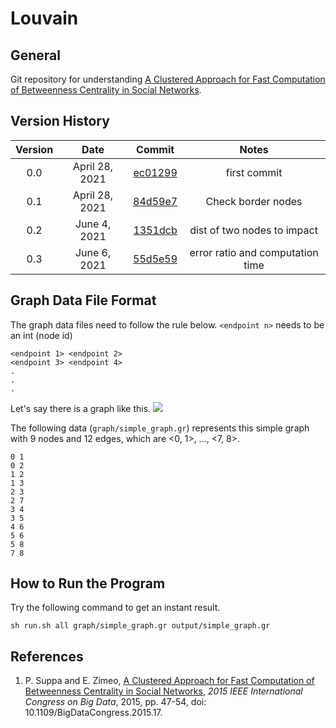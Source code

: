 # Louvain
## General
Git repository for understanding [A Clustered Approach for Fast Computation of Betweenness Centrality in Social Networks](https://ieeexplore.ieee.org/document/7207201/).

## Version History
| Version | Date  | Commit | Notes |
| :-----: | :-: | :-: | :-: |
| 0.0 | April 28, 2021 | [ec01299](https://github.com/TeraokaKanekoLab/betweenness_centrality/commit/ec01299186fe6aa64cb318f26836dc78ab2e4e34) | first commit |
| 0.1 | April 28, 2021 | [84d59e7](https://github.com/TeraokaKanekoLab/betweenness_centrality/commit/84d59e78c2f8e900a6dbe0d5ba1ecd0d95c7177d) | Check border nodes |
| 0.2 | June 4, 2021 | [1351dcb](https://github.com/TeraokaKanekoLab/betweenness_centrality/commit/1351dcbfccaffa19b23f2968e5bb7d45b4a8f069) | dist of two nodes to impact |
| 0.3 | June 6, 2021 | [55d5e59](https://github.com/TeraokaKanekoLab/betweenness_centrality/commit/55d5e594957f9aa5b67755c19448b183f6a337aa) | error ratio and computation time |

## Graph Data File Format
The graph data files need to follow the rule below. `<endpoint n>` needs to be an int (node id)

```
<endpoint 1> <endpoint 2>
<endpoint 3> <endpoint 4>
.
.
.
```

Let's say there is a graph like this.
![](https://i.ibb.co/g6F8pfv/images-dragged.jpg)

The following data (`graph/simple_graph.gr`) represents this simple graph with 9 nodes and 12 edges, which are <0, 1>, ..., <7, 8>.

```
0 1
0 2
1 2
1 3
2 3
2 7
3 4
3 5
4 6
5 6
5 8
7 8
```

## How to Run the Program
Try the following command to get an instant result.

```
sh run.sh all graph/simple_graph.gr output/simple_graph.gr
```

## References
1. P. Suppa and E. Zimeo, [A Clustered Approach for Fast Computation of Betweenness Centrality in Social Networks](https://ieeexplore.ieee.org/document/7207201/), *2015 IEEE International Congress on Big Data*, 2015, pp. 47-54, doi: 10.1109/BigDataCongress.2015.17.